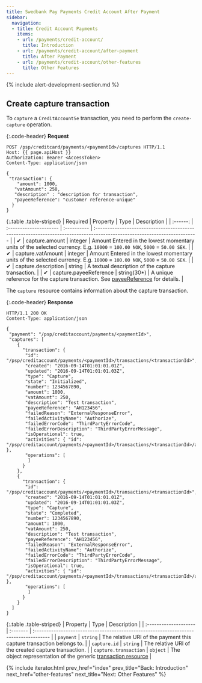 ```yaml
---
title: Swedbank Pay Payments Credit Account After Payment
sidebar:
  navigation:
  - title: Credit Account Payments
    items:
    - url: /payments/credit-account/
      title: Introduction
    - url: /payments/credit-account/after-payment
      title: After Payment
    - url: /payments/credit-account/other-features
      title: Other Features
---
```


{% include alert-development-section.md %}

## Create capture transaction

To `capture` a `CreditAccountSe` transaction, you need to perform the
`create-capture` operation.

{:.code-header}
**Request**

```http
POST /psp/creditcard/payments/<paymentId>/captures HTTP/1.1
Host: {{ page.apiHost }}
Authorization: Bearer <AccessToken>
Content-Type: application/json

{
 "transaction": {
    "amount": 1000,
   "vatAmount": 250,
   "description" : "description for transaction",
   "payeeReference": "customer reference-unique"
  }
}
```

{:.table .table-striped}
| Required | Property               | Type        | Description                                                                                                               |
| :------: | :--------------------- | :---------- | :------------------------------------------------------------------------------------------------------------------------ |
|    ✔︎    | capture.amount         | integer     | Amount Entered in the lowest momentary units of the selected currency. E.g. `10000` = `100.00 NOK`, `5000` = `50.00 SEK`. |
|    ✔︎    | capture.vatAmount      | integer     | Amount Entered in the lowest momentary units of the selected currency. E.g. `10000` = `100.00 NOK`, `5000` = `50.00 SEK`. |
|    ✔︎    | capture.description    | string      | A textual description of the capture transaction.                                                                         |
|    ✔︎    | capture.payeeReference | string(30*) | A unique reference for the capture transaction. See [payeeReference][payee-reference] for details.                        |

The `capture` resource contains information about the capture transaction.

{:.code-header}
**Response**

```http
HTTP/1.1 200 OK
Content-Type: application/json

{
 "payment": "/psp/creditaccount/payments/<paymentId>",
 "captures": [
    {
      "transaction": {
       "id": "/psp/creditaccount/payments/<paymentId>/transactions/<transactionId>",
       "created": "2016-09-14T01:01:01.01Z",
       "updated": "2016-09-14T01:01:01.03Z",
       "type": "Capture",
       "state": "Initialized",
       "number": 1234567890,
       "amount": 1000,
       "vatAmount": 250,
       "description": "Test transaction",
       "payeeReference": "AH123456",
       "failedReason": "ExternalResponseError",
       "failedActivityName": "Authorize",
       "failedErrorCode": "ThirdPartyErrorCode",
       "failedErrorDescription": "ThirdPartyErrorMessage",
       "isOperational": true,
       "activities": { "id": "/psp/creditaccount/payments/<paymentId>/transactions/<transactionId>/activities" },
       "operations": [
        ]
      }
    },
    {
      "transaction": {
       "id": "/psp/creditaccount/payments/<paymentId>/transactions/<transactionId>",
       "created": "2016-09-14T01:01:01.01Z",
       "updated": "2016-09-14T01:01:01.03Z",
       "type": "Capture",
       "state": "Completed",
       "number": 1234567890,
       "amount": 1000,
       "vatAmount": 250,
       "description": "Test transaction",
       "payeeReference": "AH123456",
       "failedReason": "ExternalResponseError",
       "failedActivityName": "Authorize",
       "failedErrorCode": "ThirdPartyErrorCode",
       "failedErrorDescription": "ThirdPartyErrorMessage",
       "isOperational": true,
       "activities": { "id": "/psp/creditaccount/payments/<paymentId>/transactions/<transactionId>/activities" },
       "operations": [
        ]
      }
    }
  ]
}
```

{:.table .table-striped}
| Property              | Type     | Description                                                                           |
| :-------------------- | :------- | :------------------------------------------------------------------------------------ |
| `payment`             | `string` | The relative URI of the payment this capture transaction belongs to.                  |
| `capture.id`          | `string` | The relative URI of the created capture transaction.                                  |
| `capture.transaction` | `object` | The object representation of the generic [transaction resource][transaction-resource] |

{% include iterator.html
        prev_href="index"
        prev_title="Back: Introduction"
        next_href="other-features"
        next_title="Next: Other Features" %}

[payee-reference]: /payments/credit-account/other-features#payeereference
[transaction-resource]: /payments/credit-account/other-features#transactions

